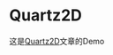 # Quartz2D
这是[Quartz2D](http://zsfbradleyjohnson.com/Quartz-2D-%E7%BB%98%E5%9B%BE%E6%8A%80%E6%9C%AF/)文章的Demo
